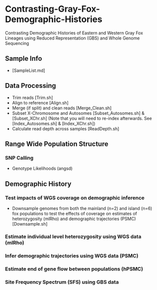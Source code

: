 # Contrasting-Gray-Fox-Demographic-Histories
Contrasting Demographic Histories of Eastern and Western Gray Fox Lineages using Reduced Representation (GBS) and Whole Genome Sequencing

## **Sample Info**
* [SampleList.md]

## **Data Processing**
* Trim reads [Trim.sh]
* Align to reference [Align.sh]
* Merge (if split) and clean reads [Merge_Clean.sh]
* Subset X-Chromosome and Autosomes [Subset_Autosomes.sh] & [Subset_XChr.sh] (Note that you will need to re-index afterwards. See [Index_Autosomes.sh] & [Index_XChr.sh])
* Calculate read depth across samples [ReadDepth.sh]

## Range Wide Population Structure

### SNP Calling
* Genotype Likelihoods (angsd)

## Demographic History

### Test impacts of WGS coverage on demographic inference
* Downsample genomes from both the mainland (n=2) and island (n=6) fox populations to test the effects of coverage on estimates of heterozygosity (mlRho) and demographic trajectories (PSMC)[Downsample.sh]

### Estimate individual level heterozygosity using WGS data (mlRho)

### Infer demographic trajectories using WGS data (PSMC)

### Estimate end of gene flow between populations (hPSMC)

### Site Frequency Spectrum (SFS) using GBS data



